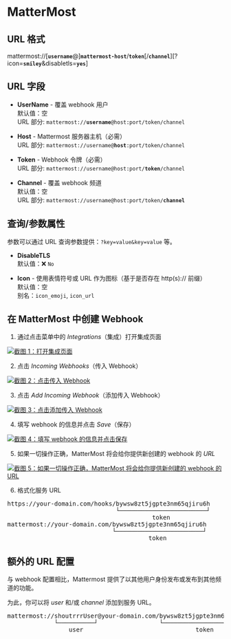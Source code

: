 # MatterMost

## URL 格式

<span class="bk">mattermost://[__`username`__@]**`mattermost-host`**/**`token`**[/**`channel`**][?icon=__`smiley`__&disabletls=__`yes`__]</span>

## URL 字段

- **UserName** - 覆盖 webhook 用户<br>
  默认值：空<br>
  URL 部分: <code>mattermost://<strong>username</strong>@host:port/token/channel</code>

- **Host** - Mattermost 服务器主机（必需）<br>
  URL 部分: <code>mattermost://username@<strong>host</strong>:port/token/channel</code>

- **Token** - Webhook 令牌（必需）<br>
  URL 部分: <code>mattermost://username@host:port/<strong>token</strong>/channel</code>

- **Channel** - 覆盖 webhook 频道<br>
  默认值：空<br>
  URL 部分: <code>mattermost://username@host:port/token/<strong>channel</strong></code>

## 查询/参数属性

参数可以通过 URL 查询参数提供：`?key=value&key=value` 等。

- **DisableTLS**<br>
  默认值：❌ `No`

- **Icon** - 使用表情符号或 URL 作为图标（基于是否存在 http(s)\:// 前缀）<br>
  默认值：空<br>
  别名：`icon_emoji`, `icon_url`

## 在 MatterMost 中创建 Webhook

1. 通过点击菜单中的 _Integrations_（集成）打开集成页面

<a href="/image/mattermost/1.png" target="_blank">
   <img src="/image/mattermost/1.png" alt="截图 1：打开集成页面" />
</a>

2. 点击 _Incoming Webhooks_（传入 Webhook）

<a href="/image/mattermost/2.png" target="_blank">
   <img src="/image/mattermost/2.png" alt="截图 2：点击传入 Webhook" />
</a>

3. 点击 _Add Incoming Webhook_（添加传入 Webhook）

<a href="/image/mattermost/3.png" target="_blank">
   <img src="/image/mattermost/3.png" alt="截图 3：点击添加传入 Webhook" />
</a>

4. 填写 webhook 的信息并点击 _Save_（保存）

<a href="/image/mattermost/4.png" target="_blank">
   <img src="/image/mattermost/4.png" alt="截图 4：填写 webhook 的信息并点击保存" />
</a>

5. 如果一切操作正确，MatterMost 将会给你提供新创建的 webhook 的 _URL_

<a href="/image/mattermost/5.png" target="_blank">
   <img src="/image/mattermost/5.png" alt="截图 5：如果一切操作正确，MatterMost 将会给你提供新创建的 webhook 的 URL" />
</a>

6. 格式化服务 URL

<pre class="bk">
https://your-domain.com/hooks/bywsw8zt5jgpte3nm65qjiru6h
                              └────────────────────────┘
                                        token
mattermost://your-domain.com/bywsw8zt5jgpte3nm65qjiru6h
                             └────────────────────────┘
                                       token
</pre>

## 额外的 URL 配置

与 webhook 配置相比，Mattermost 提供了以其他用户身份发布或发布到其他频道的功能。

为此，你可以将 _user_ 和/或 _channel_ 添加到服务 URL。

<pre class="bk">
mattermost://shoutrrrUser@your-domain.com/bywsw8zt5jgpte3nm65qjiru6h/shoutrrrChannel
             └──────────┘                 └────────────────────────┘ └─────────────┘
                 user                               token                channel
</pre>

<!-- ## Passing parameters via code

If you want to, you also have the possibility to pass parameters to the `send` function.
<br/>
The following example contains all parameters that are currently supported.

```go
params := (*types.Params)(
	&map[string]string{
		"username": "overwriteUserName",
		"channel": "overwriteChannel",
        "icon": "overwriteIcon",
	},
)

service.Send("this is a message", params)
```

This will overwrite any options, that you passed via URL. -->
